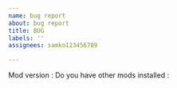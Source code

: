 ```yaml
---
name: bug report
about: bug report
title: BUG
labels: ''
assignees: samko123456789

---
```


Mod version :
Do you have other mods installed :
